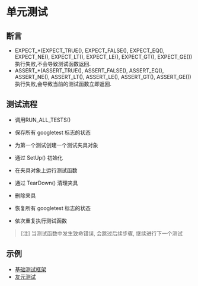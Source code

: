 # 单元测试

## 断言

 - EXPECT_*(EXPECT_TRUE(), EXPECT_FALSE(), EXPECT_EQ(), EXPECT_NE(), EXPECT_LT(), EXPECT_LE(), EXPECT_GT(), EXPECT_GE())
执行失败,不会导致测试函数返回.
 - ASSERT_*(ASSERT_TRUE(), ASSERT_FALSE(), ASSERT_EQ(), ASSERT_NE(), ASSERT_LT(), ASSERT_LE(), ASSERT_GT(), ASSERT_GE())
执行失败,会导致当前的测试函数立即返回.

## 测试流程

- 调用RUN_ALL_TESTS()

 - 保存所有 googletest 标志的状态

 - 为第一个测试创建一个测试夹具对象

 - 通过 SetUp() 初始化

 - 在夹具对象上运行测试函数

 - 通过 TearDown() 清理夹具

 - 删除夹具

 - 恢复所有 googletest 标志的状态

 - 依次重复执行测试函数

  > [注] 当测试函数中发生致命错误, 会跳过后续步骤, 继续进行下一个测试

## 示例

- [基础测试框架](base)
- [友元测试](friend_test)
